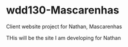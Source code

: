 # wdd130-Mascarenhas
Client website project for Nathan, Mascarenhas

THis will be the site I am developing for Nathan